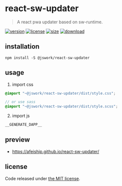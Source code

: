 # react-sw-updater
> A react pwa updater based on sw-runtime.

[![version][version-image]][version-url]
[![license][license-image]][license-url]
[![size][size-image]][size-url]
[![download][download-image]][download-url]

## installation
```shell
npm install -S @jswork/react-sw-updater
```

## usage
1. import css
  ```scss
  @import "~@jswork/react-sw-updater/dist/style.css";

  // or use sass
  @import "~@jswork/react-sw-updater/dist/style.scss";
  ```
2. import js
  ```js
__GENERATE_DAPP__
  ```

## preview
- https://afeiship.github.io/react-sw-updater/

## license
Code released under [the MIT license](https://github.com/afeiship/react-sw-updater/blob/master/LICENSE.txt).

[version-image]: https://img.shields.io/npm/v/@jswork/react-sw-updater
[version-url]: https://npmjs.org/package/@jswork/react-sw-updater

[license-image]: https://img.shields.io/npm/l/@jswork/react-sw-updater
[license-url]: https://github.com/afeiship/react-sw-updater/blob/master/LICENSE.txt

[size-image]: https://img.shields.io/bundlephobia/minzip/@jswork/react-sw-updater
[size-url]: https://github.com/afeiship/react-sw-updater/blob/master/dist/react-sw-updater.min.js

[download-image]: https://img.shields.io/npm/dm/@jswork/react-sw-updater
[download-url]: https://www.npmjs.com/package/@jswork/react-sw-updater
